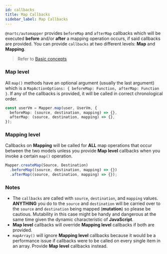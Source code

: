 ```yaml
---
id: callbacks
title: Map Callbacks
sidebar_label: Map Callbacks
---
```


`@nartc/automapper` provides `beforeMap` and `afterMap` callbacks which will be executed **before** and/or **after** a mapping operation occurs, if said callbacks are provided.
You can provide `callbacks` at two different levels: **Map** and **Mapping**.

> Refer to [Basic concepts](../../guides/basic-concept.md)

### Map level

All `map()` methods have an optional argument (usually the last argument) which is a `MapActionOptions: { beforeMap: Function, afterMap: Function }`. If any of the callbacks is provided, it will be called in correct chronological order.

```typescript
const userVm = Mapper.map(user, UserVm, {
  beforeMap: (source, destination, mapping) => {},
  afterMap: (source, destination, mapping) => {},
});
```

### Mapping level

Callbacks on **Mapping** will be called for **ALL** map operations that occur between the two models unless you provide **Map level** callbacks when you invoke a certain `map()` operation.

```typescript
Mapper.createMap(Source, Destination)
  .beforeMap((source, destination, mapping) => {})
  .afterMap((source, destination, mapping) => {});
```

### Notes

- The `callbacks` are called with `source`, `destination`, and `mapping` values. **ANYTHING** you do to the `source` and `destination` will be carried over to the `source` and `destination`
  being mapped (**mutation**) so please be cautious. Mutability in this case might be handy and dangerous at the same time given the dynamic characteristic of **JavaScript**.
- **Map level** callbacks will override **Mapping level** callbacks if both are provided.
- `mapArray()` will ignore **Mapping level** callbacks because it would be a performance issue if callbacks were to be called on every single item in an array. Provide **Map level** callbacks instead.
